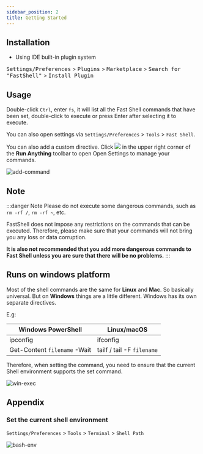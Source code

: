 ```yaml
---
sidebar_position: 2
title: Getting Started
---
```


## Installation

  - Using IDE built-in plugin system
  
  <kbd>Settings/Preferences</kbd> > <kbd>Plugins</kbd> > <kbd>Marketplace</kbd> > <kbd>Search for "FastShell"</kbd> >
  <kbd>Install Plugin</kbd>


## Usage

Double-click `Ctrl`, enter `fs`, it will list all the Fast Shell commands that have been set, double-click to execute or press Enter after selecting it to execute.

You can also open settings via `Settings/Preferences` > `Tools` > `Fast Shell`.

You can also add a custom directive. Click ![](https://intellij-icons.jetbrains.design/icons/AllIcons/general/settings.svg) in the upper right corner of the **Run Anything** toolbar to open Open Settings to manage your commands.

![add-command](https://user-images.githubusercontent.com/28687074/160279806-2120b040-72f3-4319-8c5c-055cb05fb305.gif)

## Note

:::danger Note
Please do not execute some dangerous commands, such as `rm -rf /`, `rm -rf ~`, etc.

FastShell does not impose any restrictions on the commands that can be executed. 
Therefore, please make sure that your commands will not bring you any loss or data corruption.

**It is also not recommended that you add more dangerous commands to Fast Shell unless 
you are sure that there will be no problems.**
:::

## Runs on windows platform

Most of the shell commands are the same for **Linux** and **Mac**. So basically universal. But on **Windows** things are a little different. Windows has its own separate directives.

E.g:

|  Windows PowerShell  | Linux/macOS  |
|  ----  | ----  |
| ipconfig  | ifconfig |
| Get-Content `filename` -Wait  | tailf / tail -F `filename` |

Therefore, when setting the command, you need to ensure that the current Shell environment supports the set command.

![win-exec](https://user-images.githubusercontent.com/28687074/160281920-fb654a8d-f4fe-49ba-b552-7f00f0c292be.gif)

## Appendix

### Set the current shell environment

`Settings/Preferences` > `Tools` > `Terminal` > `Shell Path`

![bash-env](https://user-images.githubusercontent.com/28687074/160279815-5fa10f79-f6bb-42a7-86e1-22417765dea4.png)